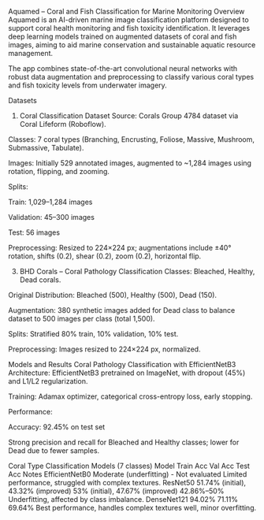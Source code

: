 Aquamed – Coral and Fish Classification for Marine Monitoring
Overview
Aquamed is an AI-driven marine image classification platform designed to support coral health monitoring and fish toxicity identification. It leverages deep learning models trained on augmented datasets of coral and fish images, aiming to aid marine conservation and sustainable aquatic resource management.

The app combines state-of-the-art convolutional neural networks with robust data augmentation and preprocessing to classify various coral types and fish toxicity levels from underwater imagery.

Datasets
1. Coral Classification Dataset
Source: Corals Group 4784 dataset via Coral Lifeform (Roboflow).

Classes: 7 coral types (Branching, Encrusting, Foliose, Massive, Mushroom, Submassive, Tabulate).

Images: Initially 529 annotated images, augmented to ~1,284 images using rotation, flipping, and zooming.

Splits:

Train: 1,029–1,284 images

Validation: 45–300 images

Test: 56 images

Preprocessing: Resized to 224×224 px; augmentations include ±40° rotation, shifts (0.2), shear (0.2), zoom (0.2), horizontal flip.

3. BHD Corals – Coral Pathology Classification
Classes: Bleached, Healthy, Dead corals.

Original Distribution: Bleached (500), Healthy (500), Dead (150).

Augmentation: 380 synthetic images added for Dead class to balance dataset to 500 images per class (total 1,500).

Splits: Stratified 80% train, 10% validation, 10% test.

Preprocessing: Images resized to 224×224 px, normalized.

Models and Results
Coral Pathology Classification with EfficientNetB3
Architecture: EfficientNetB3 pretrained on ImageNet, with dropout (45%) and L1/L2 regularization.

Training: Adamax optimizer, categorical cross-entropy loss, early stopping.

Performance:

Accuracy: 92.45% on test set

Strong precision and recall for Bleached and Healthy classes; lower for Dead due to fewer samples.

Coral Type Classification Models (7 classes)
Model	Train Acc	Val Acc	Test Acc	Notes
EfficientNetB0	Moderate (underfitting)	-	Not evaluated	Limited performance, struggled with complex textures.
ResNet50	51.74% (initial), 43.32% (improved)	53% (initial), 47.67% (improved)	42.86%–50%	Underfitting, affected by class imbalance.
DenseNet121	94.02%	71.11%	69.64%	Best performance, handles complex textures well, minor overfitting.
